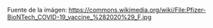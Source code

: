Fuente de la imágen: https://commons.wikimedia.org/wiki/File:Pfizer-BioNTech_COVID-19_vaccine_%282020%29_F.jpg